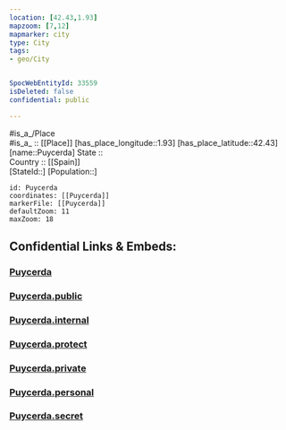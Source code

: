 ```yaml
---
location: [42.43,1.93] 
mapzoom: [7,12] 
mapmarker: city 
type: City
tags:
- geo/City


SpocWebEntityId: 33559
isDeleted: false
confidential: public

---
```

#is_a_/Place  
#is_a_ :: [[Place]] 
[has_place_longitude::1.93] 
[has_place_latitude::42.43] 
[name::Puycerda] 
State ::  
Country :: [[Spain]]  
[StateId::] 
[Population::] 



```leaflet
id: Puycerda
coordinates: [[Puycerda]] 
markerFile: [[Puycerda]] 
defaultZoom: 11 
maxZoom: 18
```


## Confidential Links & Embeds: 

### [Puycerda](/_Standards/Earth/Continent/Europe/Europe~South/Spain/Provinces~Spain/Catalunya/counties~Cataluña/Gerona.Province/cities~Girona/Puycerda.md) 

### [Puycerda.public](/_public/Earth/Continent/Europe/Europe~South/Spain/Provinces~Spain/Catalunya/counties~Cataluña/Gerona.Province/cities~Girona/Puycerda.public.md) 

### [Puycerda.internal](/_internal/Earth/Continent/Europe/Europe~South/Spain/Provinces~Spain/Catalunya/counties~Cataluña/Gerona.Province/cities~Girona/Puycerda.internal.md) 

### [Puycerda.protect](/_protect/Earth/Continent/Europe/Europe~South/Spain/Provinces~Spain/Catalunya/counties~Cataluña/Gerona.Province/cities~Girona/Puycerda.protect.md) 

### [Puycerda.private](/_private/Earth/Continent/Europe/Europe~South/Spain/Provinces~Spain/Catalunya/counties~Cataluña/Gerona.Province/cities~Girona/Puycerda.private.md) 

### [Puycerda.personal](/_personal/Earth/Continent/Europe/Europe~South/Spain/Provinces~Spain/Catalunya/counties~Cataluña/Gerona.Province/cities~Girona/Puycerda.personal.md) 

### [Puycerda.secret](/_secret/Earth/Continent/Europe/Europe~South/Spain/Provinces~Spain/Catalunya/counties~Cataluña/Gerona.Province/cities~Girona/Puycerda.secret.md)


